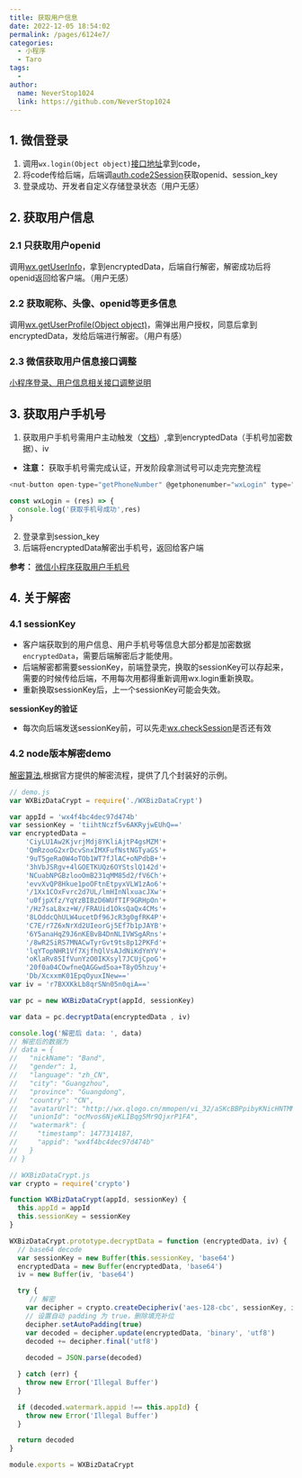 ```yaml
---
title: 获取用户信息
date: 2022-12-05 18:54:02
permalink: /pages/6124e7/
categories:
  - 小程序
  - Taro
tags:
  - 
author: 
  name: NeverStop1024
  link: https://github.com/NeverStop1024
---
```

## 1. 微信登录
1. 调用`wx.login(Object object)`[接口地址](https://developers.weixin.qq.com/miniprogram/dev/api/open-api/login/wx.login.html)拿到code，
2. 将code传给后端，后端调[auth.code2Session](https://developers.weixin.qq.com/miniprogram/dev/api-backend/open-api/login/auth.code2Session.html)获取openid、session_key
3. 登录成功、开发者自定义存储登录状态（用户无感）

## 2. 获取用户信息
### 2.1 只获取用户openid
调用[wx.getUserInfo](https://developers.weixin.qq.com/miniprogram/dev/api/open-api/user-info/wx.getUserInfo.html)，拿到encryptedData，后端自行解密，解密成功后将openid返回给客户端。（用户无感）
### 2.2 获取昵称、头像、openid等更多信息
调用[wx.getUserProfile(Object object)](https://developers.weixin.qq.com/miniprogram/dev/api/open-api/user-info/wx.getUserProfile.html)，需弹出用户授权，同意后拿到encryptedData，发给后端进行解密。（用户有感）
### 2.3 微信获取用户信息接口调整
[小程序登录、用户信息相关接口调整说明](https://developers.weixin.qq.com/community/develop/doc/000cacfa20ce88df04cb468bc52801)

## 3. 获取用户手机号
1. 获取用户手机号需用户主动触发（[文档](https://developers.weixin.qq.com/miniprogram/dev/framework/open-ability/getPhoneNumber.html)）,拿到encryptedData（手机号加密数据）、iv
* **注意：** 获取手机号需完成认证，开发阶段拿测试号可以走完完整流程
```javascript
<nut-button open-type="getPhoneNumber" @getphonenumber="wxLogin" type="primary" style="width: 100%">获取手机号</nut-button>

const wxLogin = (res) => {
  console.log('获取手机号成功',res)
}
```
2. 登录拿到session_key
3. 后端将encryptedData解密出手机号，返回给客户端

**参考：**
[微信小程序获取用户手机号](https://blog.csdn.net/qq_41021581/article/details/125932563)

## 4. 关于解密
### 4.1 sessionKey
* 客户端获取到的用户信息、用户手机号等信息大部分都是加密数据`encryptedData`，需要后端解密后才能使用。
* 后端解密都需要sessionKey，前端登录完，换取的sessionKey可以存起来，需要的时候传给后端，不用每次用都得重新调用wx.login重新换取。
* 重新换取sessionKey后，上一个sessionKey可能会失效。

**sessionKey的验证**  
* 每次向后端发送sessionKey前，可以先走[wx.checkSession](https://developers.weixin.qq.com/miniprogram/dev/api/open-api/login/wx.checkSession.html)是否还有效


### 4.2 node版本解密demo
[解密算法](https://developers.weixin.qq.com/miniprogram/dev/framework/open-ability/signature.html#%E5%8A%A0%E5%AF%86%E6%95%B0%E6%8D%AE%E8%A7%A3%E5%AF%86%E7%AE%97%E6%B3%95:~:text=%E5%BE%AE%E4%BF%A1%E5%AE%98%E6%96%B9%E6%8F%90%E4%BE%9B%E4%BA%86%E5%A4%9A%E7%A7%8D%E7%BC%96%E7%A8%8B%E8%AF%AD%E8%A8%80%E7%9A%84%E7%A4%BA%E4%BE%8B%E4%BB%A3%E7%A0%81%EF%BC%88%EF%BC%88%E7%82%B9%E5%87%BB%E4%B8%8B%E8%BD%BD%EF%BC%89%E3%80%82%E6%AF%8F%E7%A7%8D%E8%AF%AD%E8%A8%80%E7%B1%BB%E5%9E%8B%E7%9A%84%E6%8E%A5%E5%8F%A3%E5%90%8D%E5%AD%97%E5%9D%87%E4%B8%80%E8%87%B4%E3%80%82%E8%B0%83%E7%94%A8%E6%96%B9%E5%BC%8F%E5%8F%AF%E4%BB%A5%E5%8F%82%E7%85%A7%E7%A4%BA%E4%BE%8B%E3%80%82),根据官方提供的解密流程，提供了几个封装好的示例。
```javascript
// demo.js
var WXBizDataCrypt = require('./WXBizDataCrypt')

var appId = 'wx4f4bc4dec97d474b'
var sessionKey = 'tiihtNczf5v6AKRyjwEUhQ=='
var encryptedData = 
	'CiyLU1Aw2KjvrjMdj8YKliAjtP4gsMZM'+
	'QmRzooG2xrDcvSnxIMXFufNstNGTyaGS'+
	'9uT5geRa0W4oTOb1WT7fJlAC+oNPdbB+'+
	'3hVbJSRgv+4lGOETKUQz6OYStslQ142d'+
	'NCuabNPGBzlooOmB231qMM85d2/fV6Ch'+
	'evvXvQP8Hkue1poOFtnEtpyxVLW1zAo6'+
	'/1Xx1COxFvrc2d7UL/lmHInNlxuacJXw'+
	'u0fjpXfz/YqYzBIBzD6WUfTIF9GRHpOn'+
	'/Hz7saL8xz+W//FRAUid1OksQaQx4CMs'+
	'8LOddcQhULW4ucetDf96JcR3g0gfRK4P'+
	'C7E/r7Z6xNrXd2UIeorGj5Ef7b1pJAYB'+
	'6Y5anaHqZ9J6nKEBvB4DnNLIVWSgARns'+
	'/8wR2SiRS7MNACwTyrGvt9ts8p12PKFd'+
	'lqYTopNHR1Vf7XjfhQlVsAJdNiKdYmYV'+
	'oKlaRv85IfVunYzO0IKXsyl7JCUjCpoG'+
	'20f0a04COwfneQAGGwd5oa+T8yO5hzuy'+
	'Db/XcxxmK01EpqOyuxINew=='
var iv = 'r7BXXKkLb8qrSNn05n0qiA=='

var pc = new WXBizDataCrypt(appId, sessionKey)

var data = pc.decryptData(encryptedData , iv)

console.log('解密后 data: ', data)
// 解密后的数据为
// data = {
//   "nickName": "Band",
//   "gender": 1,
//   "language": "zh_CN",
//   "city": "Guangzhou",
//   "province": "Guangdong",
//   "country": "CN",
//   "avatarUrl": "http://wx.qlogo.cn/mmopen/vi_32/aSKcBBPpibyKNicHNTMM0qJVh8Kjgiak2AHWr8MHM4WgMEm7GFhsf8OYrySdbvAMvTsw3mo8ibKicsnfN5pRjl1p8HQ/0",
//   "unionId": "ocMvos6NjeKLIBqg5Mr9QjxrP1FA",
//   "watermark": {
//     "timestamp": 1477314187,
//     "appid": "wx4f4bc4dec97d474b"
//   }
// }
```
```javascript
// WXBizDataCrypt.js
var crypto = require('crypto')

function WXBizDataCrypt(appId, sessionKey) {
  this.appId = appId
  this.sessionKey = sessionKey
}

WXBizDataCrypt.prototype.decryptData = function (encryptedData, iv) {
  // base64 decode
  var sessionKey = new Buffer(this.sessionKey, 'base64')
  encryptedData = new Buffer(encryptedData, 'base64')
  iv = new Buffer(iv, 'base64')

  try {
     // 解密
    var decipher = crypto.createDecipheriv('aes-128-cbc', sessionKey, iv)
    // 设置自动 padding 为 true，删除填充补位
    decipher.setAutoPadding(true)
    var decoded = decipher.update(encryptedData, 'binary', 'utf8')
    decoded += decipher.final('utf8')
    
    decoded = JSON.parse(decoded)

  } catch (err) {
    throw new Error('Illegal Buffer')
  }

  if (decoded.watermark.appid !== this.appId) {
    throw new Error('Illegal Buffer')
  }

  return decoded
}

module.exports = WXBizDataCrypt
```
